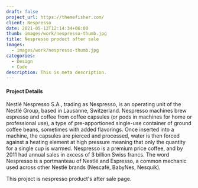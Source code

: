 ```yaml
---
draft: false
project_url: https://themefisher.com/
client: Nespresso
date: 2021-05-12T12:14:34+06:00
thumb: images/work/nespresso-thumb.jpg
title: Nespresso product after sale
images:
  - images/work/nespresso-thumb.jpg
categories:
  - Design
  - Code
description: This is meta description.
---
```


#### Project Details

Nestlé Nespresso S.A., trading as Nespresso, is an operating unit of the Nestlé Group, based in Lausanne, Switzerland. Nespresso machines brew espresso and coffee from coffee capsules (or pods in machines for home or professional use), a type of pre-apportioned single-use container of ground coffee beans, sometimes with added flavorings. Once inserted into a machine, the capsules are pierced and processed, water is then forced against a heating element at high pressure meaning that only the quantity for a single cup is warmed. Nespresso is a premium price coffee, and by 2011 had annual sales in excess of 3 billion Swiss francs. The word Nespresso is a portmanteau of Nestlé and Espresso, a common mechanic used across other Nestlé brands (Nescafé, BabyNes, Nesquik).

This project is nespresso product's after sale page.

